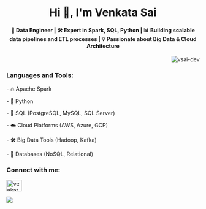 <h1 align="center">Hi 👋, I'm Venkata Sai</h1>


<h4 align="center">💼 Data Engineer | 🛠️ Expert in Spark, SQL, Python | 📊 Building scalable data pipelines and ETL processes | 💡 Passionate about Big Data & Cloud Architecture</h4>

<p>&nbsp;<img align="right" src="https://github-readme-stats.vercel.app/api?username=vsai-dev&show_icons=true&locale=en" alt="vsai-dev" /></p>

<h3 align="left">Languages and Tools:</h3>
<p> - 🔥 Apache Spark </p>
<p> - 🐍 Python </p>
<p> - 🧰 SQL (PostgreSQL, MySQL, SQL Server) </p>
<p> - ☁️ Cloud Platforms (AWS, Azure, GCP) </p>
<p> - 🛠️ Big Data Tools (Hadoop, Kafka) </p>
<p> - 💾 Databases (NoSQL, Relational) </p>

<h3 align="left">Connect with me:</h3>
<p align="left">
<a href="https://linkedin.com/in/venkatasai8" target="blank"><img align="center" src="https://raw.githubusercontent.com/rahuldkjain/github-profile-readme-generator/master/src/images/icons/Social/linked-in-alt.svg" alt="venkatasai8" height="30" width="40" /></a>
</p>

<p> <img align="left" src="![Azure Data Engineer Certified](https://img.shields.io/badge/Azure%20Data%20Engineer-Certified-blue?logo=microsoft-azure&logoColor=white)" </p>


